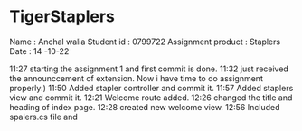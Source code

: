 # TigerStaplers
Name : Anchal walia
Student id : 0799722
Assignment product : Staplers
Date : 14 -10-22

11:27 starting the assignment 1 and first commit is done.
11:32 just received the announccement of extension. Now i have time to do assignment properly:)
11:50 Added stapler controller and commit it.
11:57 Added staplers view and commit it.
12:21 Welcome route added.
12:26 changed the title and heading of index page.
12:28 created new welcome view.
12:56 Included spalers.cs file and 